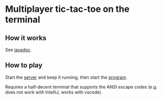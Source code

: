 # Multiplayer tic-tac-toe on the terminal

## How it works
See [javadoc](https://pnguyen72.github.io/MyGame/MyGame/MyGame.html).

## How to play
Start the [server](/src/code/MyGame/Server/MainServer.java) and keep it running, 
then start the [program](/src/code/MyGame/MyGame.java).

Requires a half-decent terminal that supports the ANSI escape codes (e.g.
does not work with IntelliJ, works with vscode).
